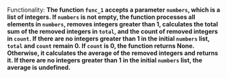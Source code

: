Functionality: **The function `func_1` accepts a parameter `numbers`, which is a list of integers. If `numbers` is not empty, the function processes all elements in `numbers`, removes integers greater than 1, calculates the total sum of the removed integers in `total`, and the count of removed integers in `count`. If there are no integers greater than 1 in the initial `numbers` list, `total` and `count` remain 0. If `count` is 0, the function returns None. Otherwise, it calculates the average of the removed integers and returns it. If there are no integers greater than 1 in the initial `numbers` list, the average is undefined.**